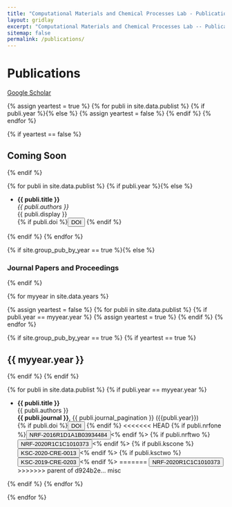 ```yaml
---
title: "Computational Materials and Chemical Processes Lab - Publications"
layout: gridlay
excerpt: "Computational Materials and Chemical Processes Lab -- Publications."
sitemap: false
permalink: /publications/
---
```



# Publications

[Google Scholar](https://scholar.google.com/citations?hl=en&user=1bRl4o4AAAAJ)

{% assign yeartest = true %}
{% for publi in site.data.publist %}
  {% if publi.year %}{% else %}
   {% assign yeartest = false %}
  {% endif %}
{% endfor %}

{% if yeartest == false %}
## Coming Soon
{% endif %}

{% for publi in site.data.publist %}
  {% if publi.year %}{% else %}
  <div class="well-sm">
  <ul class="flex-container">
  <li class="flex-item">
  <strong> {{ publi.title }}</strong><br/>
  <i>{{ publi.authors }} </i><br/>
  {{ publi.display }}<br/>
  {% if publi.doi %}<a href="http://dx.doi.org/{{ publi.doi }}" target="blank"><button class="btn-doi">DOI</button></a> {% endif %}
  </li>
  </ul>
  </div>
  {% endif %}
{% endfor %}

{% if site.group_pub_by_year == true %}{% else %}
### Journal Papers and Proceedings
{% endif %}

{% for myyear in site.data.years %}

{% assign yeartest = false %}
{% for publi in site.data.publist %}
  {% if publi.year == myyear.year %}
   {% assign yeartest = true %}
  {% endif %}
{% endfor %}

{% if site.group_pub_by_year == true %}
{% if yeartest == true %}
## {{ myyear.year }}
{% endif %}
{% endif %}

{% for publi in site.data.publist %}
{% if publi.year == myyear.year %}

<div class="well-sm">
<ul class="flex-container">
<li class="flex-item">
  <b>{{ publi.title }}</b><br/>
  {{ publi.authors }}<br/>
  <b>{{ publi.journal }}</b>, {{ publi.journal_pagination }} ({{publi.year}}) <br/>
  {% if publi.doi %}<a href="http://dx.doi.org/{{ publi.doi }}" target="blank"><button class="btn-doi">DOI</button></a> {% endif %}
<<<<<<< HEAD
  {% if publi.nrfone %}<button class="btn-funding0">NRF-2016R1D1A1B03934484</button><% endif %>
  {% if publi.nrftwo %}<button class="btn-funding1">NRF-2020R1C1C1010373</button><% endif %>
  {% if publi.kscone %}<button class="btn-comp1">KSC-2020-CRE-0013</button><% endif %>
  {% if publi.ksctwo %}<button class="btn-comp2">KSC-2019-CRE-0203</button><% endif %>
=======
  <button class="btn-funding1">NRF-2020R1C1C1010373</button>
>>>>>>> parent of d924b2e... misc

</li>
</ul>
</div>
{% endif %}
{% endfor %}

{% endfor %}
